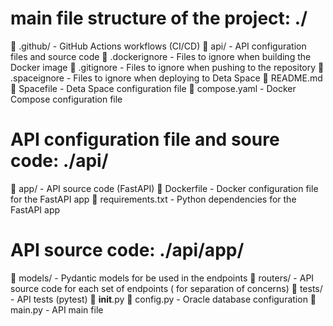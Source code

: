 # main file structure of the project: ./
  .github/ - GitHub Actions workflows (CI/CD)
  api/ - API configuration files and source code
󰡨  .dockerignore - Files to ignore when building the Docker image
  .gitignore - Files to ignore when pushing to the repository
  .spaceignore - Files to ignore when deploying to Deta Space
  README.md
  Spacefile - Deta Space configuration file
󰡨  compose.yaml - Docker Compose configuration file

# API configuration file and soure code: ./api/
  app/ - API source code (FastAPI)
󰡨  Dockerfile - Docker configuration file for the FastAPI app
󰈙  requirements.txt - Python dependencies for the FastAPI app

# API source code: ./api/app/
  models/ - Pydantic models for be used in the endpoints
  routers/ - API source code for each set of endpoints ( for separation of concerns)
  tests/ - API tests (pytest)
  __init__.py
  config.py - Oracle database configuration
  main.py - API main file

